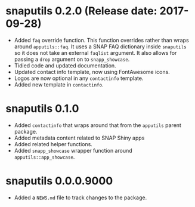 # snaputils 0.2.0 (Release date: 2017-09-28)

* Added `faq` override function. This function overrides rather than wraps around `apputils::faq`. It uses a SNAP FAQ dictionary inside `snaputils` so it does not take an external `faqlist` argument. It also allows for passing a `drop` argument on to `snapp_showcase`.
* Tidied code and updated documentation.
* Updated contact info template, now using FontAwesome icons.
* Logos are now optional in any `contactinfo` template.
* Added new template in `contactinfo`.

# snaputils 0.1.0

* Added `contactinfo` that wraps around that from the `apputils` parent package.
* Added metadata content related to SNAP Shiny apps
* Added related helper functions.
* Added `snapp_showcase` wrapper function around `apputils::app_showcase`.

# snaputils 0.0.0.9000

* Added a `NEWS.md` file to track changes to the package.
